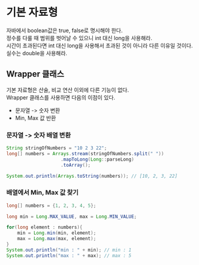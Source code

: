 # 기본 자료형

자바에서 boolean값은 true, false로 명시해야 한다.</br>
정수를 다룰 때 범위를 벗어날 수 있으니 int 대신 long을 사용해라.</br>
시간이 초과된다면 int 대신 long을 사용해서 초과된 것이 아니라 다른 이유일 것이다.</br>
실수는 double을 사용해라.

## Wrapper 클래스

기본 자료형은 산술, 비교 연산 이외에 다른 기능이 없다. </br>
Wrapper 클래스를 사용하면 다음의 이점이 있다.

- 문자열 -> 숫자 변환
- Min, Max 값 반환

### 문자열 -> 숫자 배열 변환

```java
String stringOfNumbers = "10 2 3 22";
long[] numbers = Arrays.stream(stringOfNumbers.split(" "))
                    .mapToLong(Long::parseLong)
                    .toArray();

System.out.println(Arrays.toString(numbers)); // [10, 2, 3, 22]
```

### 배열에서 Min, Max 값 찾기

```java
long[] numbers = {1, 2, 3, 4, 5};

long min = Long.MAX_VALUE, max = Long.MIN_VALUE;

for(long element : numbers){
    min = Long.min(min, element);
    max = Long.max(max, element);
}
System.out.println("min : " + min); // min : 1
System.out.println("max : " + max); // max : 5
```
